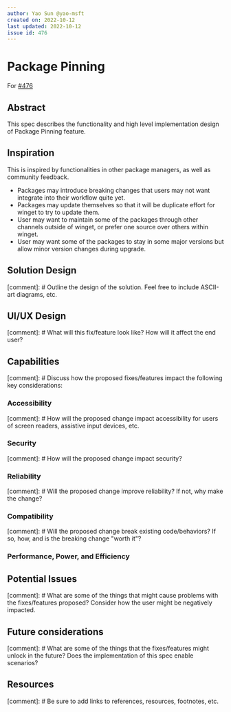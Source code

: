 ```yaml
---
author: Yao Sun @yao-msft
created on: 2022-10-12
last updated: 2022-10-12
issue id: 476
---
```


# Package Pinning

For [#476](https://github.com/microsoft/winget-cli/issues/476)

## Abstract

This spec describes the functionality and high level implementation design of Package Pinning feature.

## Inspiration

This is inspired by functionalities in other package managers, as well as community feedback.
- Packages may introduce breaking changes that users may not want integrate into their workflow quite yet.
- Packages may update themselves so that it will be duplicate effort for winget to try to update them.
- User may want to maintain some of the packages through other channels outside of winget, or prefer one source over others within winget.
- User may want some of the packages to stay in some major versions but allow minor version changes during upgrade.

## Solution Design

[comment]: # Outline the design of the solution. Feel free to include ASCII-art diagrams, etc.

## UI/UX Design

[comment]: # What will this fix/feature look like? How will it affect the end user?

## Capabilities

[comment]: # Discuss how the proposed fixes/features impact the following key considerations:

### Accessibility

[comment]: # How will the proposed change impact accessibility for users of screen readers, assistive input devices, etc.

### Security

[comment]: # How will the proposed change impact security?

### Reliability

[comment]: # Will the proposed change improve reliability? If not, why make the change?

### Compatibility

[comment]: # Will the proposed change break existing code/behaviors? If so, how, and is the breaking change "worth it"?

### Performance, Power, and Efficiency

## Potential Issues

[comment]: # What are some of the things that might cause problems with the fixes/features proposed? Consider how the user might be negatively impacted.

## Future considerations

[comment]: # What are some of the things that the fixes/features might unlock in the future? Does the implementation of this spec enable scenarios?

## Resources

[comment]: # Be sure to add links to references, resources, footnotes, etc.
